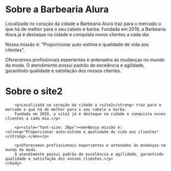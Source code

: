 # Sobre a Barbearia Alura

Localizada no coração da cidade a Barbearia Alura traz para o mercado o que há de melhor para o seu cabelo e barba. Fundada em 2019, a Barbearia Alura já é destaque na cidade e conquista novos clientes a cada dia.

Nossa missão é: "Proporcionar auto-estima e qualidade de vida aos clientes".

Oferecemos profissionais experientes e antenados às mudanças no mundo da moda. O atendimento possui padrão de excelência e agilidade, garantindo qualidade e satisfação dos nossos clientes.
<!DOCTYPE html>
<html lang="pt-br">
    <head>
        <meta charset="UTF-8">
        <title>site2</title>
    </head>
    <body>
        <h1>Sobre o site2</h1>

        <p>Localizada no coração da cidade a <site2</strong> traz para o mercado o que há de melhor para o seu cabelo e barba. 
        Fundada em 2019, o site2 já é destaque na cidade e conquista novos clientes a cada dia.</p>

        <p><style="font-size: 20px"><em>Nossa missão é: <strong>"Proporcionar auto-estima e qualidade de vida aos clientes"</strong>.</em></p>

        <p>Oferecemos profissionais experientes e antenados às mudanças no mundo da moda. 
        O atendimento possui padrão de excelência e agilidade, garantindo qualidade e satisfação dos nossos clientes.</p>
    </body>
</html>
